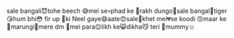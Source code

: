 sale bangali😈tohe beech 😅mei se💀phad ke 🌝rakh dungo🤢sale bangal🙏tiger 😘hum bhi😳 fir up 🌝ki Neel gaye😅aate😍sale🌹khet mei💔se koodi 😚maar ke🔪marungi🥵mere dm 👑mei para😌likh ke😸dikha😼 teri 🧕mummy☺️

